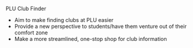   PLU Club Finder
- Aim to make finding clubs at PLU easier
- Provide a new perspective to students/have them venture out of their comfort zone
- Make a more streamlined, one-stop shop for club information

